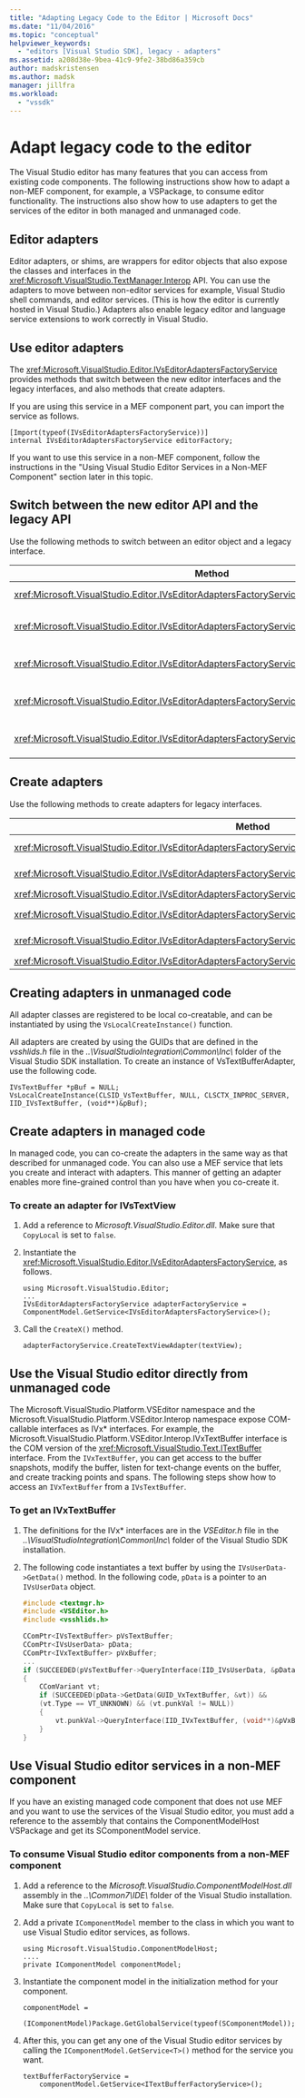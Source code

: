 ```yaml
---
title: "Adapting Legacy Code to the Editor | Microsoft Docs"
ms.date: "11/04/2016"
ms.topic: "conceptual"
helpviewer_keywords:
  - "editors [Visual Studio SDK], legacy - adapters"
ms.assetid: a208d38e-9bea-41c9-9fe2-38bd86a359cb
author: madskristensen
ms.author: madsk
manager: jillfra
ms.workload:
  - "vssdk"
---
```

# Adapt legacy code to the editor
The Visual Studio editor has many features that you can access from existing code components. The following instructions show how to adapt a non-MEF component, for example, a VSPackage, to consume editor functionality. The instructions also show how to use adapters to get the services of the editor in both managed and unmanaged code.

## Editor adapters
Editor adapters, or shims, are wrappers for editor objects that also expose the classes and interfaces in the <xref:Microsoft.VisualStudio.TextManager.Interop> API. You can use the adapters to move between non-editor services for example, Visual Studio shell commands, and editor services. (This is how the editor is currently hosted in Visual Studio.) Adapters also enable legacy editor and language service extensions to work correctly in Visual Studio.

## Use editor adapters
The <xref:Microsoft.VisualStudio.Editor.IVsEditorAdaptersFactoryService> provides methods that switch between the new editor interfaces and the legacy interfaces, and also methods that create adapters.

If you are using this service in a MEF component part, you can import the service as follows.

```
[Import(typeof(IVsEditorAdaptersFactoryService))]
internal IVsEditorAdaptersFactoryService editorFactory;
```

If you want to use this service in a non-MEF component, follow the instructions in the "Using Visual Studio Editor Services in a Non-MEF Component" section later in this topic.

## Switch between the new editor API and the legacy API
Use the following methods to switch between an editor object and a legacy interface.

|Method|Conversion|
|------------|----------------|
|<xref:Microsoft.VisualStudio.Editor.IVsEditorAdaptersFactoryService.GetBufferAdapter%2A>|Converts an <xref:Microsoft.VisualStudio.Text.ITextBuffer> to an <xref:Microsoft.VisualStudio.TextManager.Interop.IVsTextBuffer>.|
|<xref:Microsoft.VisualStudio.Editor.IVsEditorAdaptersFactoryService.GetDataBuffer%2A>|Converts an <xref:Microsoft.VisualStudio.TextManager.Interop.IVsTextBuffer> to an <xref:Microsoft.VisualStudio.Text.ITextBuffer>.|
|<xref:Microsoft.VisualStudio.Editor.IVsEditorAdaptersFactoryService.GetDocumentBuffer%2A>|Converts an <xref:Microsoft.VisualStudio.TextManager.Interop.IVsTextBuffer> to an <xref:Microsoft.VisualStudio.Text.ITextBuffer>.|
|<xref:Microsoft.VisualStudio.Editor.IVsEditorAdaptersFactoryService.GetViewAdapter%2A>|Converts an <xref:Microsoft.VisualStudio.Text.Editor.ITextView> to an <xref:Microsoft.VisualStudio.TextManager.Interop.IVsTextView>.|
|<xref:Microsoft.VisualStudio.Editor.IVsEditorAdaptersFactoryService.GetWpfTextView%2A>|Converts an <xref:Microsoft.VisualStudio.TextManager.Interop.IVsTextView> to an <xref:Microsoft.VisualStudio.Text.Editor.IWpfTextView>.|

## Create adapters
Use the following methods to create adapters for legacy interfaces.

|Method|Conversion|
|------------|----------------|
|<xref:Microsoft.VisualStudio.Editor.IVsEditorAdaptersFactoryService.CreateVsCodeWindowAdapter%2A>|Creates an <xref:Microsoft.VisualStudio.TextManager.Interop.IVsCodeWindow>.|
|<xref:Microsoft.VisualStudio.Editor.IVsEditorAdaptersFactoryService.CreateVsTextBufferAdapter%2A>|Creates an <xref:Microsoft.VisualStudio.TextManager.Interop.IVsTextBuffer> for a specified <xref:Microsoft.VisualStudio.Utilities.IContentType>.|
|<xref:Microsoft.VisualStudio.Editor.IVsEditorAdaptersFactoryService.CreateVsTextBufferAdapter%2A>|Creates an <xref:Microsoft.VisualStudio.TextManager.Interop.IVsTextBuffer>.|
|<xref:Microsoft.VisualStudio.Editor.IVsEditorAdaptersFactoryService.CreateVsTextBufferCoordinatorAdapter%2A>|Creates an <xref:Microsoft.VisualStudio.TextManager.Interop.IVsTextBufferCoordinator>.|
|<xref:Microsoft.VisualStudio.Editor.IVsEditorAdaptersFactoryService.CreateVsTextViewAdapter%2A>|Creates an <xref:Microsoft.VisualStudio.TextManager.Interop.IVsTextView> for an <xref:Microsoft.VisualStudio.Text.Editor.ITextViewRoleSet>.|
|<xref:Microsoft.VisualStudio.Editor.IVsEditorAdaptersFactoryService.CreateVsTextViewAdapter%2A>|Creates an <xref:Microsoft.VisualStudio.TextManager.Interop.IVsTextView>.|

## Creating adapters in unmanaged code
All adapter classes are registered to be local co-creatable, and can be instantiated by using the `VsLocalCreateInstance()` function.

All adapters are created by using the GUIDs that are defined in the *vsshlids.h* file in the *\..\VisualStudioIntegration\Common\Inc\\* folder of the Visual Studio SDK installation. To create an instance of VsTextBufferAdapter, use the following code.

```
IVsTextBuffer *pBuf = NULL;
VsLocalCreateInstance(CLSID_VsTextBuffer, NULL, CLSCTX_INPROC_SERVER, IID_IVsTextBuffer, (void**)&pBuf);
```

## Create adapters in managed code
In managed code, you can co-create the adapters in the same way as that described for unmanaged code. You can also use a MEF service that lets you create and interact with adapters. This manner of getting an adapter enables more fine-grained control than you have when you co-create it.

### To create an adapter for IVsTextView

1. Add a reference to *Microsoft.VisualStudio.Editor.dll*. Make sure that `CopyLocal` is set to `false`.

2. Instantiate the <xref:Microsoft.VisualStudio.Editor.IVsEditorAdaptersFactoryService>, as follows.

    ```
    using Microsoft.VisualStudio.Editor;
    ...
    IVsEditorAdaptersFactoryService adapterFactoryService = ComponentModel.GetService<IVsEditorAdaptersFactoryService>();
    ```

3. Call the `CreateX()` method.

    ```
    adapterFactoryService.CreateTextViewAdapter(textView);
    ```

## Use the Visual Studio editor directly from unmanaged code
The Microsoft.VisualStudio.Platform.VSEditor namespace and the Microsoft.VisualStudio.Platform.VSEditor.Interop namespace expose COM-callable interfaces as IVx* interfaces. For example, the Microsoft.VisualStudio.Platform.VSEditor.Interop.IVxTextBuffer interface is the COM version of the <xref:Microsoft.VisualStudio.Text.ITextBuffer> interface. From the `IVxTextBuffer`, you can get access to the buffer snapshots, modify the buffer, listen for text-change events on the buffer, and create tracking points and spans. The following steps show how to access an `IVxTextBuffer` from a `IVsTextBuffer`.

### To get an IVxTextBuffer

1. The definitions for the IVx\* interfaces are in the *VSEditor.h* file in the *\..\VisualStudioIntegration\Common\Inc\\* folder of the Visual Studio SDK installation.

2. The following code instantiates a text buffer by using the `IVsUserData->GetData()` method. In the following code, `pData` is a pointer to an `IVsUserData` object.

    ```cpp
    #include <textmgr.h>
    #include <VSEditor.h>
    #include <vsshlids.h>

    CComPtr<IVsTextBuffer> pVsTextBuffer;
    CComPtr<IVsUserData> pData;
    CComPtr<IVxTextBuffer> pVxBuffer;
    ...
    if (SUCCEEDED(pVsTextBuffer->QueryInterface(IID_IVsUserData, &pData))
    {
        CComVariant vt;
        if (SUCCEEDED(pData->GetData(GUID_VxTextBuffer, &vt)) &&
        (vt.Type == VT_UNKNOWN) && (vt.punkVal != NULL))
        {
            vt.punkVal->QueryInterface(IID_IVxTextBuffer, (void**)&pVxBuffer);
        }
    }
    ```

## Use Visual Studio editor services in a non-MEF component
If you have an existing managed code component that does not use MEF and you want to use the services of the Visual Studio editor, you must add a reference to the assembly that contains the ComponentModelHost VSPackage and get its SComponentModel service.

### To consume Visual Studio editor components from a non-MEF component

1. Add a reference to the *Microsoft.VisualStudio.ComponentModelHost.dll* assembly in the *\..\Common7\IDE\\* folder of the Visual Studio installation. Make sure that `CopyLocal` is set to `false`.

2. Add a private `IComponentModel` member to the class in which you want to use Visual Studio editor services, as follows.

    ```
    using Microsoft.VisualStudio.ComponentModelHost;
    ....
    private IComponentModel componentModel;
    ```

3. Instantiate the component model in the initialization method for your component.

    ```
    componentModel =
        (IComponentModel)Package.GetGlobalService(typeof(SComponentModel));
    ```

4. After this, you can get any one of the Visual Studio editor services by calling the `IComponentModel.GetService<T>()` method for the service you want.

    ```
    textBufferFactoryService =
        componentModel.GetService<ITextBufferFactoryService>();
    ```
